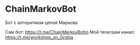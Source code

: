 # ChainMarkovBot
Бот с алгоритмом цепей Маркова


Сам бот: https://t.me/ChainMarkovBot\n
Мой телеграм канал: https://t.me/workshop_on_Grisha

